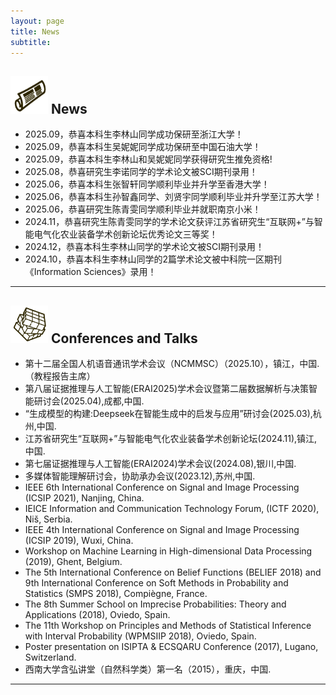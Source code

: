 ```yaml
---
layout: page
title: News
subtitle: 
---
```


<img src="https://github.com/DrMeizhuLi/DrMeizhuLi.github.io/blob/master/assets/img/news.png?raw=true" height="60" width="60"> News
---

- 2025.09，恭喜本科生李林山同学成功保研至浙江大学！
- 2025.09，恭喜本科生吴妮妮同学成功保研至中国石油大学！
- 2025.09，恭喜本科生李林山和吴妮妮同学获得研究生推免资格!
- 2025.08，恭喜研究生李诺同学的学术论文被SCI期刊录用！
- 2025.06，恭喜本科生张智轩同学顺利毕业并升学至香港大学！
- 2025.06，恭喜本科生孙智鑫同学、刘贤宇同学顺利毕业并升学至江苏大学！
- 2025.06，恭喜研究生陈青雯同学顺利毕业并就职南京小米！
- 2024.11，恭喜研究生陈青雯同学的学术论文获评江苏省研究生“互联网+”与智能电气化农业装备学术创新论坛优秀论文三等奖！
- 2024.12，恭喜本科生李林山同学的学术论文被SCI期刊录用！
- 2024.10，恭喜本科生李林山同学的2篇学术论文被中科院一区期刊《Information Sciences》录用！

---

<img src="https://github.com/DrMeizhuLi/DrMeizhuLi.github.io/blob/master/assets/img/orga.png?raw=true" height="60" width="60"> Conferences and Talks
---

- 第十二届全国人机语音通讯学术会议（NCMMSC）（2025.10），镇江，中国. （教程报告主席）
- 第八届证据推理与人工智能(ERAI2025)学术会议暨第二届数据解析与决策智能研讨会(2025.04),成都,中国.
- “生成模型的构建:Deepseek在智能生成中的启发与应用”研讨会(2025.03),杭州,中国.
- 江苏省研究生“互联网+”与智能电气化农业装备学术创新论坛(2024.11),镇江,中国.
- 第七届证据推理与人工智能(ERAI2024)学术会议(2024.08),银川,中国.
- 多媒体智能理解研讨会，协助承办会议(2023.12),苏州,中国.
- IEEE 6th International Conference on Signal and Image Processing (ICSIP 2021), Nanjing, China.
- IEICE Information and Communication Technology Forum, (ICTF 2020), Niš, Serbia.
- IEEE 4th International Conference on Signal and Image Processing (ICSIP 2019), Wuxi, China.
- Workshop on Machine Learning in High-dimensional Data Processing (2019), Ghent, Belgium.
- The 5th International Conference on Belief Functions (BELIEF 2018) and 9th International Conference on Soft Methods in Probability and Statistics (SMPS 2018), Compiègne, France.
- The 8th Summer School on Imprecise Probabilities: Theory and Applications (2018), Oviedo, Spain.
- The 11th Workshop on Principles and Methods of Statistical Inference with Interval Probability (WPMSIIP 2018), Oviedo, Spain.
- Poster presentation on ISIPTA & ECSQARU Conference (2017), Lugano, Switzerland.
- 西南大学含弘讲堂（自然科学类）第一名（2015），重庆，中国.
  
---
